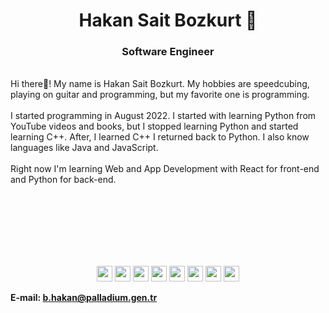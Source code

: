 <h1 align = "center">Hakan Sait Bozkurt 🐺</h1>
<h3 align = "center">Software Engineer</h3>

<br/>


<div>
    Hi there👋! 
    My name is Hakan Sait Bozkurt. 
    My hobbies are speedcubing, playing on guitar and programming, but my favorite one is programming. 
    <br/><br/>
    I started programming in August 2022.
    I started with learning Python from YouTube videos and books, but I stopped learning Python and started learning C++.
    After, I learned C++ I returned back to Python.
    I also know languages like Java and JavaScript.
    <br/><br/>
    Right now I'm learning Web and App Development with React for front-end and Python for back-end.
</div>

<br /><br /><br /><br /><br /><br />

<div align="center">
    <img height = "25" src = "https://img.shields.io/badge/HTML-%23ff5b29?style=flat-square&logo=html5&logoColor=white"/>
    <img height = "25" src = "https://img.shields.io/badge/CSS-%233c64e6?style=flat-square&logo=CSS3&logoColor=white" />
    <img height = "25" src = "https://img.shields.io/badge/JavaScript-%23FFEE00?style=flat-square&logo=JavaScript&logoColor=black" />
    <img height = "25" src = "https://img.shields.io/badge/Bootstrap-purple?style=flat-square&logo=bootstrap&logoColor=white" />
    <img height = "25" src = "https://img.shields.io/badge/Python-%234664AA?style=flat-square&logo=Python&logoColor=white" />
    <img height = "25" src = "https://img.shields.io/badge/React_Native-%2378C8F0?style=flat-square&logo=react&logoColor=black" />
    <img height = "25" src = "https://img.shields.io/badge/C%2B%2B-%23285A96?style=flat-square&logo=C%2B%2B&logoColor=white" />
    <img height = "25" src = "https://img.shields.io/badge/Java-%23dc3c3c?style=flat-square&logo=Java&logoColor=white" />
</div>



**E-mail: b.hakan@palladium.gen.tr**
